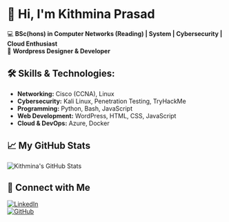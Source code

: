 # 👋 Hi, I'm Kithmina Prasad

💻 **BSc(hons) in Computer Networks (Reading) | System | Cybersecurity | Cloud Enthusiast**  
📡 **Wordpress Designer & Developer**  

## 🛠 Skills & Technologies:
- **Networking:** Cisco (CCNA), Linux  
- **Cybersecurity:** Kali Linux, Penetration Testing, TryHackMe  
- **Programming:** Python, Bash, JavaScript  
- **Web Development:** WordPress, HTML, CSS, JavaScript  
- **Cloud & DevOps:** Azure, Docker  

## 📈 My GitHub Stats
![Kithmina's GitHub Stats](https://github-readme-stats.vercel.app/api?username=kithmina-dev&show_icons=true&theme=radical)

## 🔗 Connect with Me
[![LinkedIn](https://img.shields.io/badge/LinkedIn-blue?style=for-the-badge&logo=linkedin)](https://linkedin.com/in/your-profile)  
[![GitHub](https://img.shields.io/badge/GitHub-black?style=for-the-badge&logo=github)](https://github.com/kithmina-dev)  

